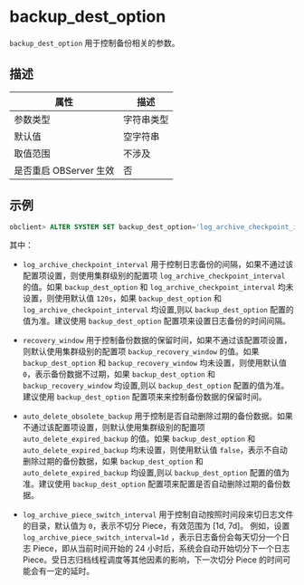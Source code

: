 backup_dest_option 
=======================================

`backup_dest_option` 用于控制备份相关的参数。

描述 
-----------------------



|        属性        |  描述   |
|------------------|-------|
| 参数类型             | 字符串类型 |
| 默认值              | 空字符串  |
| 取值范围             | 不涉及   |
| 是否重启 OBServer 生效 | 否     |



示例 
-----------------------

```sql
obclient> ALTER SYSTEM SET backup_dest_option='log_archive_checkpoint_interval=120s&recovery_window=7d&auto_delete_obsolete_backup=true&log_archive_piece_switch_interval=1d';
```

其中：

* `log_archive_checkpoint_interval` 用于控制日志备份的间隔，如果不通过该配置项设置，则使用集群级别的配置项 `log_archive_checkpoint_interval` 的值。如果 `backup_dest_option` 和 `log_archive_checkpoint_interval` 均未设置，则使用默认值 `120s`，如果 `backup_dest_option` 和 `log_archive_checkpoint_interval` 均设置,则以 `backup_dest_option` 配置的值为准。建议使用 `backup_dest_option` 配置项来设置日志备份的时间间隔。

* `recovery_window` 用于控制备份数据的保留时间，如果不通过该配置项设置，则默认使用集群级别的配置项 `backup_recovery_window` 的值。如果 `backup_dest_option` 和 `backup_recovery_window` 均未设置，则使用默认值 `0`，表示备份数据不过期，如果 `backup_dest_option` 和 `backup_recovery_window` 均设置,则以 `backup_dest_option` 配置的值为准。建议使用 `backup_dest_option` 配置项来来控制备份数据的保留时间。

* `auto_delete_obsolete_backup` 用于控制是否自动删除过期的备份数据。如果不通过该配置项设置，则默认使用集群级别的配置项 `auto_delete_expired_backup` 的值。如果 `backup_dest_option` 和 `auto_delete_expired_backup` 均未设置，则使用默认值 `false`，表示不自动删除过期的备份数据，如果 `backup_dest_option` 和 `auto_delete_expired_backup` 均设置,则以 `backup_dest_option` 配置的值为准。建议使用 `backup_dest_option` 配置项来配置是否自动删除过期的备份数据。

* `log_archive_piece_switch_interval` 用于控制自动按照时间段来切日志文件的目录，默认值为 `0`，表示不切分 Piece，有效范围为 \[1d, 7d\]。  例如，设置 `log_archive_piece_switch_interval=1d` ，表示日志备份会每天切分一个日志 Piece，即从当前时间开始的 24 小时后，系统会自动开始切分下一个日志 Piece。受日志归档线程调度等其他因素的影响，下一次切分 Piece 的时间可能会有一定的延时。
